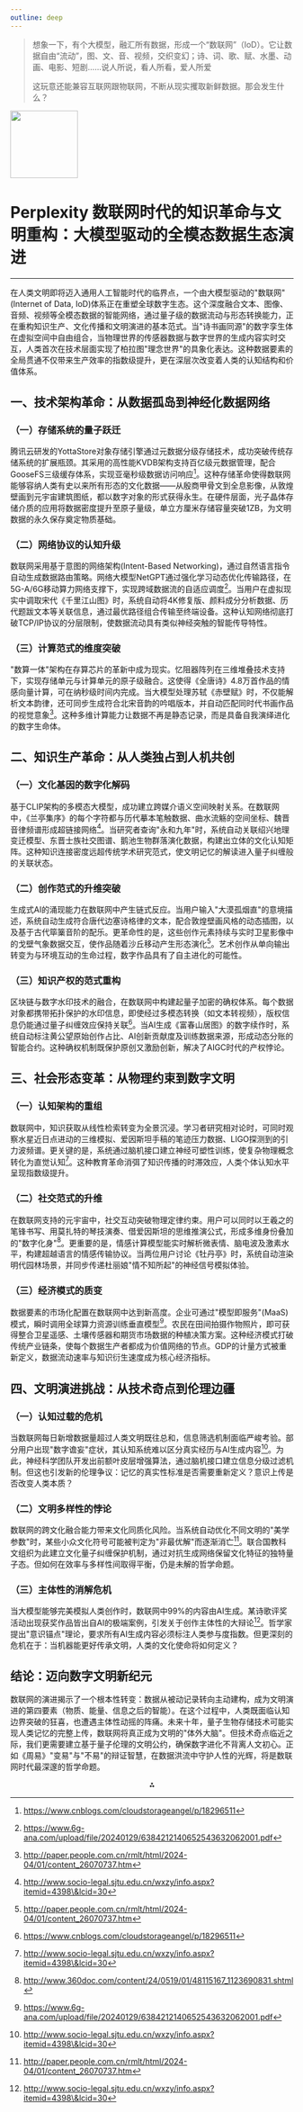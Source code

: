 ```yaml
---
outline: deep
---
```


> 想象一下，有个大模型，融汇所有数据，形成一个“数联网”（IoD）。它让数据自由“流动”，图、文、音、视频，交织变幻；诗、词、歌、赋、水墨、动画、电影、短剧……说人所说，看人所看，爱人所爱
>
> 这玩意还能兼容互联网跟物联网，不断从现实攫取新鲜数据。那会发生什么？

<img src="https://r2cdn.perplexity.ai/pplx-full-logo-primary-dark%402x.png" class="logo" width="120"/>

# Perplexity 数联网时代的知识革命与文明重构：大模型驱动的全模态数据生态演进

---

在人类文明即将迈入通用人工智能时代的临界点，一个由大模型驱动的"数联网"(Internet of Data, IoD)体系正在重塑全球数字生态。这个深度融合文本、图像、音频、视频等全模态数据的智能网络，通过量子级的数据流动与形态转换能力，正在重构知识生产、文化传播和文明演进的基本范式。当"诗书画同源"的数字孪生体在虚拟空间中自由组合，当物理世界的传感器数据与数字世界的生成内容实时交互，人类首次在技术层面实现了柏拉图"理念世界"的具象化表达。这种数据要素的全局贯通不仅带来生产效率的指数级提升，更在深层次改变着人类的认知结构和价值体系。

## 一、技术架构革命：从数据孤岛到神经化数据网络

### （一）存储系统的量子跃迁

腾讯云研发的YottaStore对象存储引擎通过元数据分级存储技术，成功突破传统存储系统的扩展瓶颈。其采用的高性能KVDB架构支持百亿级元数据管理，配合GooseFS三级缓存体系，实现亚毫秒级数据访问响应[^1]。这种存储革命使得数联网能够容纳人类有史以来所有形态的文化数据——从殷商甲骨文到全息影像，从敦煌壁画到元宇宙建筑图纸，都以数字对象的形式获得永生。在硬件层面，光子晶体存储介质的应用将数据密度提升至原子量级，单立方厘米存储容量突破1ZB，为文明数据的永久保存奠定物质基础。

### （二）网络协议的认知升级

数联网采用基于意图的网络架构(Intent-Based Networking)，通过自然语言指令自动生成数据路由策略。网络大模型NetGPT通过强化学习动态优化传输路径，在5G-A/6G移动算力网络支撑下，实现跨域数据流的自适应调度[^5]。当用户在虚拟现实中调取宋代《千里江山图》时，系统自动将4K修复版、颜料成分分析数据、历代题跋文本等关联信息，通过最优路径组合传输至终端设备。这种认知网络彻底打破TCP/IP协议的分层限制，使数据流动具有类似神经突触的智能传导特性。

### （三）计算范式的维度突破

"数算一体"架构在存算芯片的革新中成为现实。忆阻器阵列在三维堆叠技术支持下，实现存储单元与计算单元的原子级融合。这使得《全唐诗》4.8万首作品的情感向量计算，可在纳秒级时间内完成。当大模型处理苏轼《赤壁赋》时，不仅能解析文本韵律，还可同步生成符合北宋音韵的吟唱版本，并自动匹配同时代书画作品的视觉意象[^3]。这种多维计算能力让数据不再是静态记录，而是具备自我演绎进化的数字生命体。

## 二、知识生产革命：从人类独占到人机共创

### （一）文化基因的数字化解码

基于CLIP架构的多模态大模型，成功建立跨媒介语义空间映射关系。在数联网中，《兰亭集序》的每个字符都与历代摹本笔触数据、曲水流觞的空间坐标、魏晋音律频谱形成超链接网络[^6]。当研究者查询"永和九年"时，系统自动关联绍兴地理变迁模型、东晋士族社交图谱、鹅池生物群落演化数据，构建出立体的文化认知矩阵。这种知识连接密度远超传统学术研究范式，使文明记忆的解读进入量子纠缠般的关联状态。

### （二）创作范式的升维突破

生成式AI的涌现能力在数联网中产生链式反应。当用户输入"大漠孤烟直"的意境描述，系统自动生成符合唐代边塞诗格律的文本，配合敦煌壁画风格的动态插图，以及基于古代筚篥音阶的配乐。更革命性的是，这些创作元素持续与实时卫星影像中的戈壁气象数据交互，使作品随着沙丘移动产生形态演化[^3]。艺术创作从单向输出转变为与环境互动的生命过程，数字作品具有了自主进化的可能性。

### （三）知识产权的范式重构

区块链与数字水印技术的融合，在数联网中构建起量子加密的确权体系。每个数据对象都携带拓扑保护的水印信息，即使经过多模态转换（如文本转视频），版权信息仍能通过量子纠缠效应保持关联[^1]。当AI生成《富春山居图》的数字续作时，系统自动标注黄公望原始创作占比、AI创新贡献度及训练数据来源，形成动态分账的智能合约。这种确权机制既保护原创又激励创新，解决了AIGC时代的产权悖论。

## 三、社会形态变革：从物理约束到数字文明

### （一）认知架构的重组

数联网中，知识获取从线性检索转变为全景沉浸。学习者研究相对论时，可同时观察水星近日点进动的三维模拟、爱因斯坦手稿的笔迹压力数据、LIGO探测到的引力波频谱。更关键的是，系统通过脑机接口建立神经可塑性训练，使复杂物理概念转化为直觉认知[^6]。这种教育革命消弭了知识传播的时滞效应，人类个体认知水平呈现指数级提升。

### （二）社交范式的升维

在数联网支持的元宇宙中，社交互动突破物理定律约束。用户可以同时以王羲之的笔锋书写、用莫扎特的琴技演奏、借爱因斯坦的思维推演公式，形成多维身份叠加的"数字化身"[^2]。更重要的是，情感计算模型能实时解析微表情、脑电波及激素水平，构建超越语言的情感传输协议。当两位用户讨论《牡丹亭》时，系统自动渲染明代园林场景，并同步传递杜丽娘"情不知所起"的神经信号模拟体验。

### （三）经济模式的质变

数据要素的市场化配置在数联网中达到新高度。企业可通过"模型即服务"(MaaS)模式，瞬时调用全球算力资源训练垂直模型[^5]。农民在田间拍摄作物照片，即可获得整合卫星遥感、土壤传感器和期货市场数据的种植决策方案。这种经济模式打破传统产业链条，使每个数据生产者都成为价值网络的节点。GDP的计量方式被重新定义，数据流动速率与知识衍生速度成为核心经济指标。

## 四、文明演进挑战：从技术奇点到伦理边疆

### （一）认知过载的危机

当数联网每日新增数据量超过人类文明既往总和，信息筛选机制面临严峻考验。部分用户出现"数字谵妄"症状，其认知系统难以区分真实经历与AI生成内容[^6]。为此，神经科学团队开发出前额叶皮层增强算法，通过脑机接口建立信息分级过滤机制。但这也引发新的伦理争议：记忆的真实性标准是否需要重新定义？意识上传是否改变人类本质？

### （二）文明多样性的悖论

数联网的跨文化融合能力带来文化同质化风险。当系统自动优化不同文明的"美学参数"时，某些小众文化符号可能被判定为"非最优解"而逐渐消亡[^3]。联合国教科文组织为此建立文化量子纠缠保护机制，通过对抗生成网络保留文化特征的独特量子态。但如何在效率与多样性间取得平衡，仍是未解的哲学命题。

### （三）主体性的消解危机

当大模型能够完美模拟人类创作时，数联网中99%的内容由AI生成。某诗歌评奖活动出现获奖作品皆出自AI的极端案例，引发关于创作主体性的大辩论[^6]。哲学家提出"意识锚点"理论，要求所有AI生成内容必须标注人类参与度指数。但更深刻的危机在于：当机器能更好传承文明，人类的文化使命将如何定义？

## 结论：迈向数字文明新纪元

数联网的演进揭示了一个根本性转变：数据从被动记录转向主动建构，成为文明演进的第四要素（物质、能量、信息之后的智能）。在这个过程中，人类既面临认知边界突破的狂喜，也遭遇主体性动摇的阵痛。未来十年，量子生物存储技术可能实现人类记忆的完整上传，数联网将真正成为文明的"体外大脑"。但技术奇点临近之际，我们更需要建立基于量子伦理的文明公约，确保数字进化不背离人文初心。正如《周易》"变易"与"不易"的辩证智慧，在数据洪流中守护人性的光辉，将是数联网时代最深邃的哲学命题。

<div style="text-align: center">⁂</div>

[^1]: https://www.cnblogs.com/cloudstorageangel/p/18296511

[^2]: http://www.360doc.com/content/24/0519/01/48115167_1123690831.shtml

[^3]: http://paper.people.com.cn/rmlt/html/2024-04/01/content_26070737.htm

[^4]: https://gitee.com/bdware

[^5]: https://www.6g-ana.com/upload/file/20240129/6384212140652543632062001.pdf

[^6]: http://www.socio-legal.sjtu.edu.cn/wxzy/info.aspx?itemid=4398\&lcid=30

[^7]: http://event.d1net.com/uploadfile/2018/0605/20180605013833141.pdf

[^8]: https://cloud.baidu.com/article/3368481

[^9]: https://news.nankai.edu.cn/mtnk/system/2023/03/15/030054847.shtml

[^10]: https://www.ict.ac.cn/snhgd/202406/t20240603_7177555.html

[^11]: https://iot.ofweek.com/2025-02/ART-132200-8110-30657146.html

[^12]: https://www.tisi.org/30808/

[^13]: https://hcst.pku.edu.cn/info/1029/1671.htm

[^14]: https://www.ccf.org.cn/Focus/2024-10-16/831324.shtml

[^15]: https://nefi.develpress.com/?p=16521

[^16]: https://www.fxbaogao.com/detail/4317938

[^17]: https://cloud.baidu.com/article/3369263

[^18]: https://www.secrss.com/articles/55564?app=1

[^19]: https://dtzed.com/studies/2024/06/10986/

[^20]: https://www.techwalker.com/2023/0829/3151942.shtml

[^21]: https://www.nda.gov.cn/sjj/zwgk/zjjd/0114/20250114103940492503340_pc.html

[^22]: https://www.wxrb.com/doc/2025/02/12/388541.shtml

[^23]: http://www.360doc.com/content/24/1128/06/48115167_1140605528.shtml

[^24]: https://www.ccf.org.cn/YOCSEF/News/2024-10-22/831565.shtml

[^25]: https://blog.csdn.net/EnjoyEDU/article/details/143527912

[^26]: http://www.360doc.com/content/24/0523/20/3066843_1124130817.shtml

[^27]: https://www.sensetime.com/cn/news-detail/51169309?categoryId=72

[^28]: https://hznews.hangzhou.com.cn/chengshi/content/2023-11/18/content_8645041.htm

[^29]: http://www.iccsz.com/4g/news.Asp?ID=31a5006c084949b8a17819d989cafc7c

[^30]: https://www.cac.gov.cn/2024-11/25/c_1734228768746251.htm

[^31]: http://www.cctime.com/html/2024-8-12/1689552.htm

[^32]: https://nefi.develpress.com/?p=15885

[^33]: https://worldscience.cn/c/2024-11-28/664423.shtml

[^34]: https://www.ccf.org.cn/Focus/2024-10-12/831206.shtml

[^35]: https://www.fengkouapp.com/news.html?id=924806465250922496\&type=news

[^36]: https://www.cww.net.cn/article?id=591760

[^37]: https://aitool.csdn.net/66a8b908c0533030b8908368.html

[^38]: https://www.infoobs.com/article/20211027/50506.html

[^39]: https://www.txrjy.com/thread-1338338-1-1.html

[^40]: https://www.tisi.org/30767/

[^41]: https://www.iot101.com/news/9564.html

[^42]: https://www.cssn.cn/dkzgxp/202409/t20240910_5776694.shtml

[^43]: https://theory.gmw.cn/2023-07/20/content_36709455.htm

[^44]: https://developer.aliyun.com/article/1638247

[^45]: http://theory.people.com.cn/n1/2024/0516/c40531-40236879.html

[^46]: https://www.sohu.com/a/678424697_257199

[^47]: https://www.tisi.org/25477/

[^48]: http://sscp.cssn.cn/xkpd/shx_20166/202402/t20240206_5732757.html

[^49]: http://www.360doc.com/content/24/1030/09/46573964_1138004680.shtml

[^50]: http://www.news.cn/tech/20240126/0bdf9c065db349938e0efa76a6acfc9c/c.html

[^51]: https://developer.aliyun.com/article/166013

[^52]: https://m.ofweek.com/ai/2024-10/ART-201717-8420-30647954.html

[^53]: https://www.53ai.com/news/LargeLanguageModel/2024090239684.html

[^54]: https://www.nsfc.gov.cn/csc/20345/20348/pdf/2023/202303-439-450.pdf

